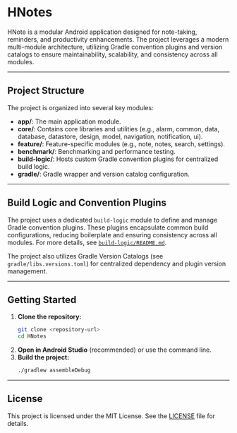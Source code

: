 # HNotes

HNote is a modular Android application designed for note-taking, reminders, and productivity
enhancements. The project leverages a modern multi-module architecture, utilizing Gradle convention
plugins and version catalogs to ensure maintainability, scalability, and consistency across all
modules.

---

## Project Structure

The project is organized into several key modules:

- **app/**: The main application module.
- **core/**: Contains core libraries and utilities (e.g., alarm, common, data, database, datastore,
  design, model, navigation, notification, ui).
- **feature/**: Feature-specific modules (e.g., note, notes, search, settings).
- **benchmark/**: Benchmarking and performance testing.
- **build-logic/**: Hosts custom Gradle convention plugins for centralized build logic.
- **gradle/**: Gradle wrapper and version catalog configuration.

---

## Build Logic and Convention Plugins

The project uses a dedicated `build-logic` module to define and manage Gradle convention plugins.
These plugins encapsulate common build configurations, reducing boilerplate and ensuring consistency
across all modules. For more details, see [`build-logic/README.md`](build-logic/README.md).

The project also utilizes Gradle Version Catalogs (see `gradle/libs.versions.toml`) for centralized
dependency and plugin version management.

---

## Getting Started

1. **Clone the repository:**
   ```sh
   git clone <repository-url>
   cd HNotes
   ```
2. **Open in Android Studio** (recommended) or use the command line.
3. **Build the project:**
   ```sh
   ./gradlew assembleDebug
   ```

---

## License

This project is licensed under the MIT License. See the [LICENSE](LICENSE.md) file for details.

